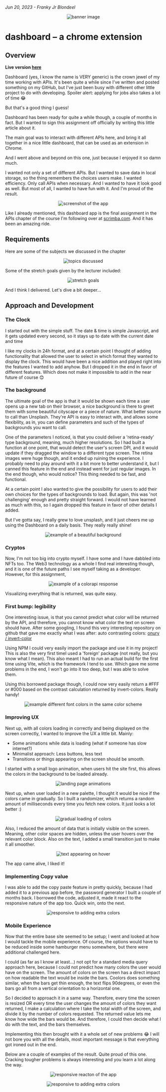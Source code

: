 *Jun 20, 2023 - Franky Jr Blondeel*

<p align="center">
<img alt="banner image" src="https://raw.githubusercontent.com/MrFranksJr/MrFranksJr/main/assets/personal-dashboard/Banner.png">
</p>

# dashboard – a chrome extension

## Overview

**Live version [here](https://mrfranks-dashboard.netlify.app/)**

Dashboard (yes, I know the name is VERY generic) is the crown jewel of my time working with APIs. It's been quite a while since I've written and posted something on my GitHub, but I've just been busy with different other little project to do with developing. Spoiler alert: applying for jobs also takes a lot of time 😂

But that's a good thing I guess!

Dashboard has been ready for quite a while though, a couple of months in fact. But I wanted to sign this assignment off officially by writing this little article about it.

The main goal was to interact with different APIs here, and bring it all together in a nice little dashboard, that can be used as an extension in Chrome.

And I went above and beyond on this one, just because I enjoyed it so damn much.

I wanted not only a set of different APIs. But I wanted to save data in local storage, so the thing remembers the choices users make. I wanted efficiency. Only call APIs when necessary. And I wanted to have it look good as well. But most of all, I wanted to have fun with it. And I'm proud of the result.

<p align="center">
<img alt="screenshot of the app" src="https://raw.githubusercontent.com/MrFranksJr/MrFranksJr/main/assets/personal-dashboard/screenshot.png">
</p>

Like I already mentioned, this dashboard app is the final assignment in the APIs chapter of the course I'm following over at [scrimba.com](https://scrimba.com). And it has been an amazing ride.

## Requirements

Here are some of the subjects we discussed in the chapter
<p align="center">
<img alt="topics discussed" src="https://raw.githubusercontent.com/MrFranksJr/MrFranksJr/main/assets/personal-dashboard/recap.png">
</p>

Some of the stretch goals given by the lecturer included:
<p align="center">
<img alt="stretch goals" src="https://raw.githubusercontent.com/MrFranksJr/MrFranksJr/main/assets/personal-dashboard/overview.png">
</p>

And I think I delivered. Let's dive a bit deeper...

## Approach and Development

### The Clock

I started out with the simple stuff. The date & time is simple Javascript, and it gets updated every second, so it stays up to date with the current date and time

I like my clocks in 24h format, and at a certain point I thought of adding functionality that allowed the user to select in which format they wanted to display the clock. This would have been a nice addition and played right into the features I wanted to add anyhow. But I dropped it in the end in favor of different features. Which does not make it impossible to add in the near future of course 😊

### The background

The ultimate goal of the app is that it would be shown each time a user opens up a new tab on their browser, a nice background is there to greet them with some beautiful cityscape or a piece of nature. What better source to call than Unsplash. They're API is easy to interact with, and allows some flexibility, as in, you can define parameters and such of the types of backgrounds you want to call.

One of the parameters I noticed, is that you could deliver a 'retina-ready' type background, meaning, much higher resolutions. So I had built a function at one point, that would detect the user's screen DPI, and it would update if they dragged the window to a different type screen.
The retina images were huge though, and it ended up ruining the experience. I probably need to play around with it a bit more to better understand it, but I canned this feature in the end and instead went for just regular images. In the end though, who would notice? This thing needed to be fast, and functional.

At a certain point I also wanted to give the possibility for users to add their own choices for the types of backgrounds to load. But again, this was 'not challenging' enough and pretty straight forward. I would not have learned as much with this, so I again dropped this feature in favor of other details I added.

But I've gotta say, I really grew to love unsplash, and it just cheers me up using the Dashboard on a daily basis. They really really shine!
<p align="center">
<img alt="example of a beautiful background" src="https://raw.githubusercontent.com/MrFranksJr/MrFranksJr/main/assets/personal-dashboard/background.png">
</p>

### Cryptos
Now, I'm not too big into crypto myself. I have some and I have dabbled into NFTs too. The Web3 technology as a whole I find real interesting though, and it is one of the future paths I see myself taking as a developer.
However, for this assignment, 

















<p align="center">
<img alt="example of a colorapi response" src="https://raw.githubusercontent.com/MrFranksJr/MrFranksJr/main/assets/personal-dashboard/response.png">
</p>

Visualizing everything that is returned, was quite easy.

### First bump: legibility
One interesting issue, is that you cannot predict what color will be returned by the API, and therefore, you cannot know what color the text on screen should have.
After some googling, I found this very interesting repository on github that gave me exactly what I was after: auto contrasting colors: [onury / invert-color](https://github.com/onury/invert-color)

Using NPM I could very easily import the package and use it in my project! This is also the very first timeI used a 'foreign' package (not really, but you know what I mean).
This also meant I had to run an actual build for the first time using Vite, which is the framework I tend to use. Which gave me some problems in the end, I won't go into it too deep, but I was able to solve them.

Using this borrowed package though, I could now very easily return a #FFF or #000 based on the contrast calculation returned by invert-colors. Really handy!
<p align="center">
<img alt="example different font colors in the same color scheme" src="https://raw.githubusercontent.com/MrFranksJr/MrFranksJr/main/assets/personal-dashboard/contrast.png">
</p>

### Improving UX
Next up, with all colors loading in correctly and being displayed on the screen correctly, I wanted to improve the UX a little bit.
Mainly:
* Some animations while data is loading (what if someone has slow internet?)
* Minimalist approach: Less buttons, less text
* Transitions or things appearing on the screen should be smooth.

I started with a small logo animation, when users hit the site first, this allows the colors in the background to be loaded already.
<p align="center">
<img alt="landing page animations" src="https://raw.githubusercontent.com/MrFranksJr/MrFranksJr/main/assets/personal-dashboard/landing.gif">
</p>

Next up, when user loaded in a new palette, I thought it would be nice if the colors came in gradually. So I built a randomizer, which returns a random amount of milliseconds every time you fetch new colors. It just looks a lot better :)
<p align="center">
<img alt="gradual loading of colors" src="https://raw.githubusercontent.com/MrFranksJr/MrFranksJr/main/assets/personal-dashboard/loadingColors.gif">
</p>

Also, I reduced the amount of data that is initially visible on the screen. Meaning, other color spaces are hidden, unless the user hovers over the relevant color block. Also on the text, I added a small transition just to make it all smoother.
<p align="center">
<img alt="text appearing on hover" src="https://raw.githubusercontent.com/MrFranksJr/MrFranksJr/main/assets/personal-dashboard/hoverEffect.gif">
</p>

The app came alive, I liked it!


### Implementing Copy value
I was able to add the copy paste feature in pretty quickly, because I had added it to a previous app before, the password generator I built a couple of months back.
I borrowed the code, adjusted it, made it react to the responsive nature of the app too. Quick win, onto the next.
<p align="center">
<img alt="responsive to adding extra colors" src="https://raw.githubusercontent.com/MrFranksJr/MrFranksJr/main/assets/personal-dashboard/copypaste.gif">
</p>


### Mobile Experience
Now that the entire base site seemed to be setup; I went and looked at how I would tackle the mobile experience.
Of course, the options would have to be reduced inside some hamburger menu somewhere, but there were additional challenged here.

I could (as far as I know at least...) not opt for a standard media query approach here, because I could not predict how many colors the user would have on the screen. The amount of colors on the screen has a direct impact on how readable the text would be inside the bars.
Coolors does something similar, when the bars get thin enough, the text flips 90degrees, or even the bars go all from a vertical orientation to a horizontal one.

So I decided to approach it in a same way.
Therefore, every time the screen is resized OR every time the user changes the amount of colors they want returned, I make a calculation where I take the total width of the screen, and divide it by the number of colors requested.
The returned value lets me know how wide the bars would be. And therefore, I could then decide what I do with the text, and the bars themselves.

Implementing this then brought with it a whole set of new problems 😂 I will not bore you with all the details, most important message is that everything got ironed out in the end.

Below are a couple of examples of the result. Quite proud of this one. Cracking tougher problems is always interesting and you learn a lot along the way.
<p align="center">
<img alt="responsive reacton of the app" src="https://raw.githubusercontent.com/MrFranksJr/MrFranksJr/main/assets/personal-dashboard/responsive.gif">
</p>

<p align="center">
<img alt="responsive to adding extra colors" src="https://raw.githubusercontent.com/MrFranksJr/MrFranksJr/main/assets/personal-dashboard/extraColors.gif">
</p>